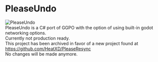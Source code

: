 # PleaseUndo

![PleaseUndo](https://github.com/HeatXD/PleaseUndo/actions/workflows/dotnet.yml/badge.svg) \
PleaseUndo is a C# port of GGPO with the option of using built-in godot networking options.\
Currently not production ready. \
This project has been archived in favor of a new project found at https://github.com/HeatXD/PleaseResync \
No changes will be made anymore.
